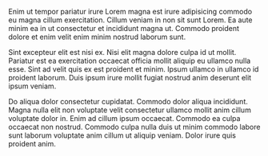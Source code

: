 Enim ut tempor pariatur irure Lorem magna est irure adipisicing commodo eu magna cillum exercitation. Cillum veniam in non sit sunt Lorem. Ea aute minim ea in ut consectetur et incididunt magna ut. Commodo proident dolore et enim velit enim minim nostrud laborum sunt.

Sint excepteur elit est nisi ex. Nisi elit magna dolore culpa id ut mollit. Pariatur est ea exercitation occaecat officia mollit aliquip eu ullamco nulla esse. Sint ad velit quis ex est proident et minim. Ipsum ullamco in ullamco id proident laborum. Duis ipsum irure mollit fugiat nostrud anim deserunt elit ipsum veniam.

Do aliqua dolor consectetur cupidatat. Commodo dolor aliqua incididunt. Magna nulla elit non voluptate velit consectetur ullamco mollit anim cillum voluptate dolor in. Enim ad cillum ipsum occaecat. Commodo ea culpa occaecat non nostrud. Commodo culpa nulla duis ut minim commodo labore sunt laborum voluptate anim cillum ut aliquip veniam. Dolor irure quis proident anim.